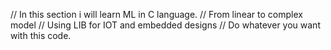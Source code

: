 // In this section i will learn ML in C language.
// From linear to complex model
// Using LIB for IOT and embedded designs
// Do whatever you want with this code.
